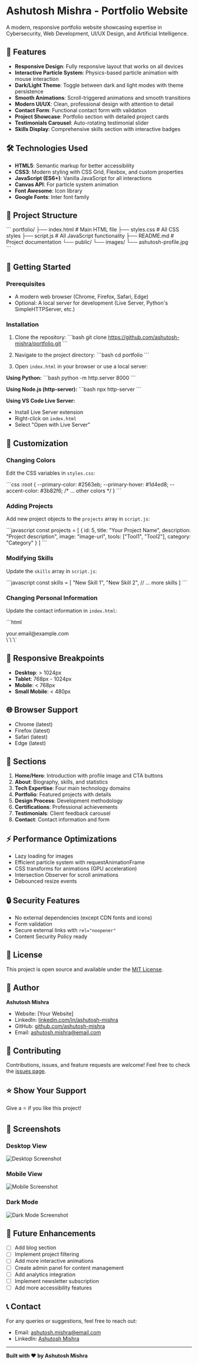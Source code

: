 # Ashutosh Mishra - Portfolio Website

A modern, responsive portfolio website showcasing expertise in Cybersecurity, Web Development, UI/UX Design, and Artificial Intelligence.

## 🌟 Features

- **Responsive Design**: Fully responsive layout that works on all devices
- **Interactive Particle System**: Physics-based particle animation with mouse interaction
- **Dark/Light Theme**: Toggle between dark and light modes with theme persistence
- **Smooth Animations**: Scroll-triggered animations and smooth transitions
- **Modern UI/UX**: Clean, professional design with attention to detail
- **Contact Form**: Functional contact form with validation
- **Project Showcase**: Portfolio section with detailed project cards
- **Testimonials Carousel**: Auto-rotating testimonial slider
- **Skills Display**: Comprehensive skills section with interactive badges

## 🛠️ Technologies Used

- **HTML5**: Semantic markup for better accessibility
- **CSS3**: Modern styling with CSS Grid, Flexbox, and custom properties
- **JavaScript (ES6+)**: Vanilla JavaScript for all interactions
- **Canvas API**: For particle system animation
- **Font Awesome**: Icon library
- **Google Fonts**: Inter font family

## 📁 Project Structure

\`\`\`
portfolio/
├── index.html          # Main HTML file
├── styles.css          # All CSS styles
├── script.js           # All JavaScript functionality
├── README.md           # Project documentation
└── public/
    └── images/
        └── ashutosh-profile.jpg
\`\`\`

## 🚀 Getting Started

### Prerequisites

- A modern web browser (Chrome, Firefox, Safari, Edge)
- Optional: A local server for development (Live Server, Python's SimpleHTTPServer, etc.)

### Installation

1. Clone the repository:
\`\`\`bash
git clone https://github.com/ashutosh-mishra/portfolio.git
\`\`\`

2. Navigate to the project directory:
\`\`\`bash
cd portfolio
\`\`\`

3. Open `index.html` in your browser or use a local server:

**Using Python:**
\`\`\`bash
python -m http.server 8000
\`\`\`

**Using Node.js (http-server):**
\`\`\`bash
npx http-server
\`\`\`

**Using VS Code Live Server:**
- Install Live Server extension
- Right-click on `index.html`
- Select "Open with Live Server"

## 🎨 Customization

### Changing Colors

Edit the CSS variables in `styles.css`:

\`\`\`css
:root {
  --primary-color: #2563eb;
  --primary-hover: #1d4ed8;
  --accent-color: #3b82f6;
  /* ... other colors */
}
\`\`\`

### Adding Projects

Add new project objects to the `projects` array in `script.js`:

\`\`\`javascript
const projects = [
  {
    id: 5,
    title: "Your Project Name",
    description: "Project description",
    image: "image-url",
    tools: ["Tool1", "Tool2"],
    category: "Category"
  }
]
\`\`\`

### Modifying Skills

Update the `skills` array in `script.js`:

\`\`\`javascript
const skills = [
  "New Skill 1",
  "New Skill 2",
  // ... more skills
]
\`\`\`

### Changing Personal Information

Update the contact information in `index.html`:

\`\`\`html
<div class="contact-link">
  <i class="fas fa-envelope"></i>
  <span>your.email@example.com</span>
</div>
\`\`\`

## 📱 Responsive Breakpoints

- **Desktop**: > 1024px
- **Tablet**: 768px - 1024px
- **Mobile**: < 768px
- **Small Mobile**: < 480px

## 🌐 Browser Support

- Chrome (latest)
- Firefox (latest)
- Safari (latest)
- Edge (latest)

## 📄 Sections

1. **Home/Hero**: Introduction with profile image and CTA buttons
2. **About**: Biography, skills, and statistics
3. **Tech Expertise**: Four main technology domains
4. **Portfolio**: Featured projects with details
5. **Design Process**: Development methodology
6. **Certifications**: Professional achievements
7. **Testimonials**: Client feedback carousel
8. **Contact**: Contact information and form

## ⚡ Performance Optimizations

- Lazy loading for images
- Efficient particle system with requestAnimationFrame
- CSS transforms for animations (GPU acceleration)
- Intersection Observer for scroll animations
- Debounced resize events

## 🔒 Security Features

- No external dependencies (except CDN fonts and icons)
- Form validation
- Secure external links with `rel="noopener"`
- Content Security Policy ready

## 📝 License

This project is open source and available under the [MIT License](LICENSE).

## 👤 Author

**Ashutosh Mishra**

- Website: [Your Website]
- LinkedIn: [linkedin.com/in/ashutosh-mishra](https://linkedin.com/in/ashutosh-mishra)
- GitHub: [github.com/ashutosh-mishra](https://github.com/ashutosh-mishra)
- Email: ashutosh.mishra@email.com

## 🤝 Contributing

Contributions, issues, and feature requests are welcome! Feel free to check the [issues page](https://github.com/ashutosh-mishra/portfolio/issues).

## ⭐ Show Your Support

Give a ⭐️ if you like this project!

## 📸 Screenshots

### Desktop View
![Desktop Screenshot](screenshots/desktop.png)

### Mobile View
![Mobile Screenshot](screenshots/mobile.png)

### Dark Mode
![Dark Mode Screenshot](screenshots/dark-mode.png)

## 🎯 Future Enhancements

- [ ] Add blog section
- [ ] Implement project filtering
- [ ] Add more interactive animations
- [ ] Create admin panel for content management
- [ ] Add analytics integration
- [ ] Implement newsletter subscription
- [ ] Add more accessibility features

## 📞 Contact

For any queries or suggestions, feel free to reach out:

- Email: ashutosh.mishra@email.com
- LinkedIn: [Ashutosh Mishra](https://linkedin.com/in/ashutosh-mishra)

---

**Built with ❤️ by Ashutosh Mishra**
